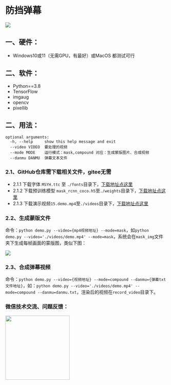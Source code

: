 # 防挡弹幕

![](https://enpei-md.oss-cn-hangzhou.aliyuncs.com/img20220305210006.png?x-oss-process=style/wp)





## 一、硬件：

* Windows10或11（无需GPU，有最好）或MacOS 都测试可行

## 二、软件：

* Python==3.8
* TensorFlow
* imgaug
* opencv 
* pixellib

## 二、用法：

```
optional arguments:
  -h, --help     show this help message and exit
  --video VIDEO  要处理的视频
  --mode MODE    运行模式：mask,compound 对应：生成蒙版图片、合成视频
  --danmu DANMU  弹幕文本文件
```



### 2.1、GitHub仓库需下载相关文件，gitee无需

* 2.1.1 下载字体 `MSYH.ttc` 至 `./fonts`目录下，[下载地址点这里](https://github.com/enpeizhao/CVprojects/releases/tag/font)
* 2.1.2 下载预训练模型 `mask_rcnn_coco.h5`至`./weights`目录下，[下载地址点这里](https://github.com/enpeizhao/CVprojects/releases/tag/Models)
* 2.1.3 下载演示视频`15.demo.mp4`至`./videos`目录下，[下载地址点这里](https://github.com/enpeizhao/CVprojects/releases/tag/media)

### 2.2、生成蒙版文件

命令：`python demo.py --video={mp4视频地址} --mode=mask`，如`python demo.py --video='./videos/demo.mp4' --mode=mask`，系统会在`mask_img`文件夹下生成每帧画面的蒙版图，类似下图：

![](https://enpei-md.oss-cn-hangzhou.aliyuncs.com/img20220305210903.png?x-oss-process=style/wp)



### 2.3、合成弹幕视频

命令：`python demo.py --video={视频地址} --mode=compound --danmu={弹幕txt文件地址}`，如：`python demo.py --video='./videos/demo.mp4' --mode=compound --danmu=danmu.txt`，渲染后的视频在`record_video`目录下。



### 微信技术交流、问题反馈：

<img src="https://enpei-md.oss-cn-hangzhou.aliyuncs.com/imgIMG_5862.JPG?x-oss-process=style/wp" style="width:200px;" />

